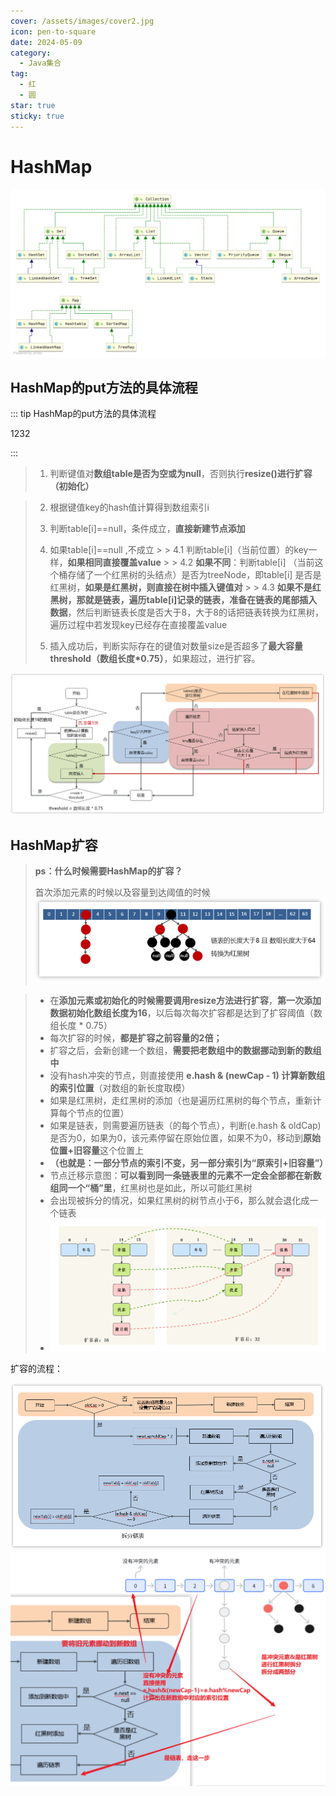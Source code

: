 ```yaml
---
cover: /assets/images/cover2.jpg
icon: pen-to-square
date: 2024-05-09
category:
  - Java集合
tag:
  - 红
  - 圆
star: true
sticky: true
---
```



# HashMap
![img.png](img.png)
## HashMap的put方法的具体流程
::: tip HashMap的put方法的具体流程

1232

:::

> 1. 判断键值对**数组table是否为空或为null**，否则执行**resize()进行扩容（初始化）**

>
> 2. 根据键值key的hash值计算得到数组索引i
>
> 3. 判断table[i]==null，条件成立，**直接新建节点添加**
>
> 4. 如果table[i]==null ,不成立
     >
     >    4.1 判断table[i]（当前位置）的key一样，**如果相同直接覆盖value**
     >
     >    4.2 **如果不同**：判断table[i] （当前这个桶存储了一个红黑树的头结点）是否为treeNode，即table[i] 是否是红黑树，**如果是红黑树，则直接在树中插入键值对**
     >
     >    4.3 **如果不是红黑树，那就是链表，遍历table[i]记录的链表，准备在链表的尾部插入数据**，然后判断链表长度是否大于8，大于8的话把链表转换为红黑树，遍历过程中若发现key已经存在直接覆盖value
>
> 5. 插入成功后，判断实际存在的键值对数量size是否超多了**最大容量threshold（数组长度*0.75）**，如果超过，进行扩容。

![img_1.png](img_1.png)
## HashMap扩容

> **ps：什么时候需要HashMap的扩容？**
>
> 首次添加元素的时候以及容量到达阈值的时候
![img_3.png](img_3.png)

>- 在**添加元素或初始化的时候需要调用resize方法进行扩容**，**第一次添加数据初始化数组长度为16**，以后每次每次扩容都是达到了扩容阈值（数组长度 * 0.75）
>- 每次扩容的时候，**都是扩容之前容量的2倍；**
>- 扩容之后，会新创建一个数组，**需要把老数组中的数据挪动到新的数组中**
>- 没有hash冲突的节点，则直接使用 **e.hash & (newCap - 1) 计算新数组的索引位置**（对数组的新长度取模）
>- 如果是红黑树，走红黑树的添加（也是遍历红黑树的每个节点，重新计算每个节点的位置）
>- 如果是链表，则需要遍历链表（的每个节点），判断(e.hash & oldCap)是否为0，如果为0，该元素停留在原始位置，如果不为0，移动到**原始位置+旧容量**这个位置上
   >  - **（也就是：一部分节点的索引不变，另一部分索引为“原索引+旧容量”）**
>  - 节点迁移示意图：**可以看到同一条链表里的元素不一定会全部都在新数组同一个“桶”里**，红黑树也是如此，所以可能红黑树
>  - 会出现被拆分的情况，如果红黑树的树节点小于6，那么就会退化成一个链表
>  - ![img_4.png](img_4.png)

扩容的流程：

![img_5.png](img_5.png)
![img_6.png](img_6.png)